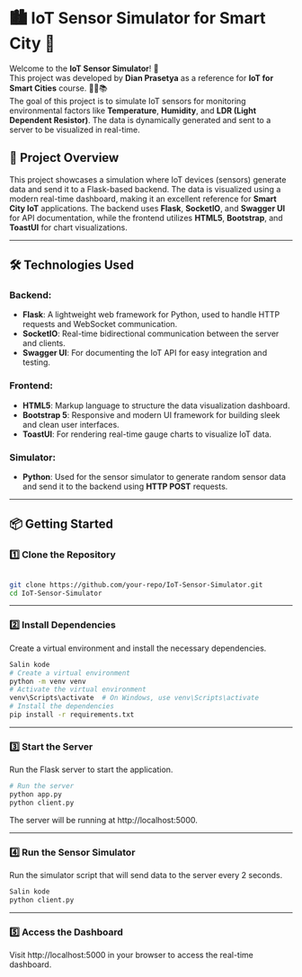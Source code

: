 # 🏙️ **IoT Sensor Simulator for Smart City** 🌱

Welcome to the **IoT Sensor Simulator**! 🚀  
This project was developed by **Dian Prasetya** as a reference for **IoT for Smart Cities** course. 🧑‍🏫📚  
The goal of this project is to simulate IoT sensors for monitoring environmental factors like **Temperature**, **Humidity**, and **LDR (Light Dependent Resistor)**. The data is dynamically generated and sent to a server to be visualized in real-time.

## 🎯 **Project Overview**
This project showcases a simulation where IoT devices (sensors) generate data and send it to a Flask-based backend. The data is visualized using a modern real-time dashboard, making it an excellent reference for **Smart City IoT** applications. The backend uses **Flask**, **SocketIO**, and **Swagger UI** for API documentation, while the frontend utilizes **HTML5**, **Bootstrap**, and **ToastUI** for chart visualizations.

---

## 🛠️ **Technologies Used**

### Backend:
- **Flask**: A lightweight web framework for Python, used to handle HTTP requests and WebSocket communication.
- **SocketIO**: Real-time bidirectional communication between the server and clients.
- **Swagger UI**: For documenting the IoT API for easy integration and testing.

### Frontend:
- **HTML5**: Markup language to structure the data visualization dashboard.
- **Bootstrap 5**: Responsive and modern UI framework for building sleek and clean user interfaces.
- **ToastUI**: For rendering real-time gauge charts to visualize IoT data.

### Simulator:
- **Python**: Used for the sensor simulator to generate random sensor data and send it to the backend using **HTTP POST** requests.

---

## 📦 **Getting Started**

### 1️⃣ **Clone the Repository**

```bash

git clone https://github.com/your-repo/IoT-Sensor-Simulator.git
cd IoT-Sensor-Simulator

```

---

### 2️⃣ **Install Dependencies**
Create a virtual environment and install the necessary dependencies.

```bash
Salin kode
# Create a virtual environment
python -m venv venv
# Activate the virtual environment
venv\Scripts\activate  # On Windows, use venv\Scripts\activate
# Install the dependencies
pip install -r requirements.txt
```

---

### 3️⃣ **Start the Server**
Run the Flask server to start the application.

```bash
# Run the server
python app.py
python client.py
```
The server will be running at http://localhost:5000.

---

### 4️⃣ **Run the Sensor Simulator**
Run the simulator script that will send data to the server every 2 seconds.

```bash
Salin kode
python client.py

```

---

### 5️⃣ **Access the Dashboard**
Visit http://localhost:5000 in your browser to access the real-time dashboard.

